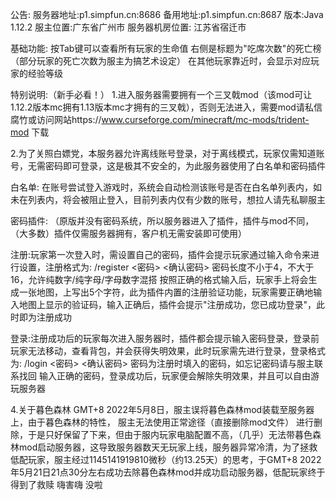 公告:
服务器地址:p1.simpfun.cn:8686
备用地址:p1.simpfun.cn:8687
版本:Java 1.12.2
服主位置:广东省广州市
服务器机房位置:
江苏省宿迁市


基础功能:
按Tab键可以查看所有玩家的生命值
右侧是标题为"吃席次数"的死亡榜
（部分玩家的死亡次数为服主为搞艺术设定）
在其他玩家靠近时，会显示对应玩家的经验等级

特别说明:（新手必看！）
1.进入服务器需要拥有一个三叉戟mod（该mod可让1.12.2版本mc拥有1.13版本mc才拥有的三叉戟），否则无法进入，需要mod请私信腐竹或访问网站https://www.curseforge.com/minecraft/mc-mods/trident-mod 下载

2.为了关照白嫖党，本服务器允许离线账号登录，对于离线模式，玩家仅需知道账号，无需密码即可登录，这是极其不安全的，为此服务器使用了白名单和密码插件

白名单:
在账号尝试登入游戏时，系统会自动检测该账号是否在白名单列表内，如未在列表内，将会被阻止登入，目前列表内仅有少数的账号，想拉人请先私聊服主

密码插件:
（原版并没有密码系统，所以服务器进入了插件，插件与mod不同，（大多数）插件仅需服务器拥有，客户机无需安装即可使用）

注册:玩家第一次登入时，需设置自己的密码，插件会提示玩家通过输入命令来进行设置，注册格式为:
/register <密码> <确认密码>
密码长度不小于4，不大于16，允许纯数字/纯字母/字母数字混搭
按照正确的格式输入后，玩家手上将会生成一张地图，上写出5个字符，此为插件内置的注册验证功能，玩家需要正确地输入地图上显示的验证码，输入正确后，插件会提示"注册成功，您已成功登录"，此时即为注册成功

登录:注册成功后的玩家每次进入服务器时，插件都会提示输入密码登录，登录前玩家无法移动，查看背包，并会获得失明效果，此时玩家需先进行登录，登录格式为:
/login <密码> <确认密码>
密码为注册时填入的密码，如忘记密码请与服主联系找回
输入正确的密码，登录成功后，玩家便会解除失明效果，并且可以自由游玩服务器

4.关于暮色森林
GMT+8 2022年5月8日，服主误将暮色森林mod装载至服务器上，由于暮色森林的特性，
服主无法使用正常途径（直接删除mod文件）
进行删除，于是只好保留了下来，但由于服内玩家电脑配置不高，（几乎）无法带暮色森林mod启动服务器，这导致服务器数天无玩家上线，服务器异常冷清，为了拯救低配玩家，服主经过1145141919810微秒（约13.25天）的思考，于GMT+8 2022年5月21日21点30分左右成功去除暮色森林mod并成功启动服务器，低配玩家终于得到了救赎
嗨害嗨 没啦
